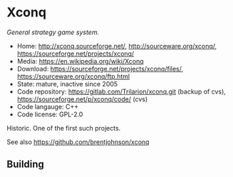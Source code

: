 # Xconq

_General strategy game system._

- Home: http://xconq.sourceforge.net/, http://sourceware.org/xconq/, https://sourceforge.net/projects/xconq/
- Media: https://en.wikipedia.org/wiki/Xconq
- Download: https://sourceforge.net/projects/xconq/files/, https://sourceware.org/xconq/ftp.html
- State: mature, inactive since 2005
- Code repository: https://gitlab.com/Trilarion/xconq.git (backup of cvs), https://sourceforge.net/p/xconq/code/ (cvs)
- Code langauge: C++
- Code license: GPL-2.0

Historic. One of the first such projects.

See also https://github.com/brentjohnson/xconq

## Building


